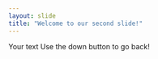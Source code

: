 ```yaml
---
layout: slide
title: "Welcome to our second slide!"
---
```

Your text
Use the down button to go back!
